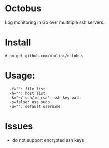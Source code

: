 Octobus
=======

Log monitoring in Go over multitiple ssh servers.

# Install

```
# go get github.com/miolini/octobus
```

# Usage:
```
  -f="": file list
  -h="": host list
  -k="~/.ssh/id_rsa": ssh key path
  -s=false: use sudo
  -u="": default username
```

# Issues

- do not support encrypted ssh keys
